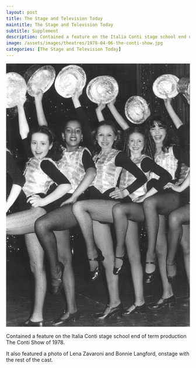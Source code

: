 ```yaml
---
layout: post
title: The Stage and Television Today
maintitle: The Stage and Television Today
subtitle: Supplement
description: Contained a feature on the Italia Conti stage school end of term production. It also featured a photo of Lena Zavaroni and Bonnie Langford, onstage with the rest of the cast.
image: /assets/images/theatres/1978-04-06-the-conti-show.jpg
categories: [The Stage and Television Today]
---
```


![](/assets/images/theatres/1978-04-06-the-conti-show.jpg)

Contained a feature on the Italia Conti stage school end of term production The Conti Show of 1978.

It also featured a photo of Lena Zavaroni and Bonnie Langford, onstage with the rest of the cast.

